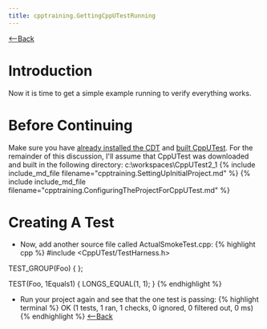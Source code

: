 ```yaml
---
title: cpptraining.GettingCppUTestRunning
---
```

[<--Back](CppTraining#gettingfirsttestrunning)

# Introduction
Now it is time to get a simple example running to verify everything works.

# Before Continuing
Make sure you have [already installed the CDT](cpptraining.GettingStartedWithEclipseCdt) and [built CppUTest](cpptraining.GettingCppUTestCompiledUsingCDTToolSet). For the remainder of this discussion, I'll assume that CppUTest was downloaded and built in the following directory: c:\workspaces\CppUTest2_1
{% include include_md_file filename="cpptraining.SettingUpInitialProject.md" %}
{% include include_md_file filename="cpptraining.ConfiguringTheProjectForCppUTest.md" %}
# Creating A Test
* Now, add another source file called ActualSmokeTest.cpp:
{% highlight cpp %}
#include <CppUTest/TestHarness.h>

TEST_GROUP(Foo) {
};

TEST(Foo, 1Equals1) {
	LONGS_EQUAL(1, 1);
}
{% endhighlight %}
* Run your project again and see that the one test is passing:
{% highlight terminal %}
OK (1 tests, 1 ran, 1 checks, 0 ignored, 0 filtered out, 0 ms)
{% endhighlight %}
[<--Back](CppTraining#gettingfirsttestrunning)
